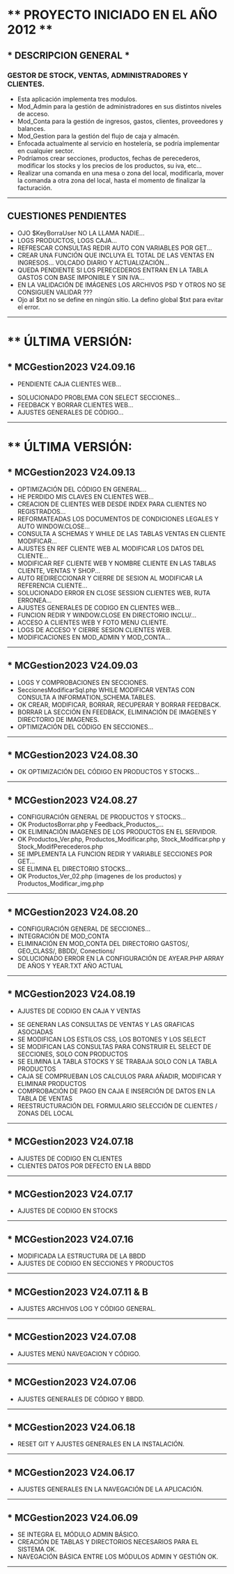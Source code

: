 # ** PROYECTO INICIADO EN EL AÑO 2012 **
## * DESCRIPCION GENERAL *
### GESTOR DE STOCK, VENTAS, ADMINISTRADORES Y CLIENTES.
- Esta aplicación implementa tres modulos.
- Mod_Admin para la gestión de administradores en sus distintos niveles de acceso.
- Mod_Conta para la gestión de ingresos, gastos, clientes, proveedores y balances.
- Mod_Gestion para la gestión del flujo de caja y almacén.
- Enfocada actualmente al servicio en hostelería, se podría implementar en cualquier sector.
- Podríamos crear secciones, productos, fechas de perecederos, modificar los stocks y los precios de los productos, su iva, etc...
- Realizar una comanda en una mesa o zona del local, modificarla, mover la comanda a otra zona del local, hasta el momento de finalizar la facturación.
----
## CUESTIONES PENDIENTES
- OJO $KeyBorraUser NO LA LLAMA NADIE...
- LOGS PRODUCTOS, LOGS CAJA...
- REFRESCAR CONSULTAS REDIR AUTO CON VARIABLES POR GET...
- CREAR UNA FUNCIÓN QUE INCLUYA EL TOTAL DE LAS VENTAS EN INGRESOS... VOLCADO DIARIO Y ACTUALIZACIÓN...
- QUEDA PENDIENTE SI LOS PERECEDEROS ENTRAN EN LA TABLA GASTOS CON BASE IMPONIBLE Y SIN IVA...
- EN LA VALIDACIÓN DE IMÁGENES LOS ARCHIVOS PSD Y OTROS NO SE CONSIGUEN VALIDAR ???
- Ojo al $txt no se define en ningún sitio. La defino global $txt para evitar el error.
----
# ** ÚLTIMA VERSIÓN:
## * MCGestion2023 V24.09.16
- PENDIENTE CAJA CLIENTES WEB...
* SOLUCIONADO PROBLEMA CON SELECT SECCIONES...
* FEEDBACK Y BORRAR CLIENTES WEB...
* AJUSTES GENERALES DE CÓDIGO...
----
# ** ÚLTIMA VERSIÓN:
## * MCGestion2023 V24.09.13
* OPTIMIZACIÓN DEL CÓDIGO EN GENERAL...
* HE PERDIDO MIS CLAVES EN CLIENTES WEB...
* CREACION DE CLIENTES WEB DESDE INDEX PARA CLIENTES NO REGISTRADOS...
* REFORMATEADAS LOS DOCUMENTOS DE CONDICIONES LEGALES Y AUTO WINDOW.CLOSE...
* CONSULTA A SCHEMAS Y WHILE DE LAS TABLAS VENTAS EN CLIENTE MODIFICAR...
* AJUSTES EN REF CLIENTE WEB AL MODIFICAR LOS DATOS DEL CLIENTE...
* MODIFICAR REF CLIENTE WEB Y NOMBRE CLIENTE EN LAS TABLAS CLIENTE, VENTAS Y SHOP...
* AUTO REDIRECCIONAR Y CIERRE DE SESION AL MODIFICAR LA REFERENCIA CLIENTE...
* SOLUCIONADO ERROR EN CLOSE SESSION CLIENTES WEB, RUTA ERRONEA...
* AJUSTES GENERALES DE CODIGO EN CLIENTES WEB...
* FUNCION REDIR Y WINDOW.CLOSE EN DIRECTORIO INCLU/...
* ACCESO A CLIENTES WEB Y FOTO MENU CLIENTE.
* LOGS DE ACCESO Y CIERRE SESION CLIENTES WEB.
* MODIFICACIONES EN MOD_ADMIN Y MOD_CONTA...
----
## * MCGestion2023 V24.09.03
* LOGS Y COMPROBACIONES EN SECCIONES.
* SeccionesModificarSql.php WHILE MODIFICAR VENTAS CON CONSULTA A INFORMATION_SCHEMA.TABLES.
* OK CREAR, MODIFICAR, BORRAR, RECUPERAR Y BORRAR FEEDBACK.
* BORRAR LA SECCIÓN EN FEEDBACK, ELIMINACIÓN DE IMAGENES Y DIRECTORIO DE IMAGENES.
* OPTIMIZACIÓN DEL CÓDIGO EN SECCIONES...
----
## * MCGestion2023 V24.08.30
* OK OPTIMIZACIÓN DEL CÓDIGO EN PRODUCTOS Y STOCKS...
----
## * MCGestion2023 V24.08.27
* CONFIGURACIÓN GENERAL DE PRODUCTOS Y STOCKS...
* OK ProductosBorrar.php y Feedback_Productos_...
* OK ELIMINACIÓN IMAGENES DE LOS PRODUCTOS EN EL SERVIDOR.
* OK Productos_Ver.php, Productos_Modificar.php, Stock_Modificar.php y Stock_ModifPerecederos.php
* SE IMPLEMENTA LA FUNCION REDIR Y VARIABLE SECCIONES POR GET...
* SE ELIMINA EL DIRECTORIO STOCKS...
* OK Productos_Ver_02.php (imagenes de los productos) y Productos_Modificar_img.php
----
## * MCGestion2023 V24.08.20
* CONFIGURACIÓN GENERAL DE SECCIONES...
* INTEGRACIÓN DE MOD_CONTA 
* ELIMINACIÓN EN MOD_CONTA DEL DIRECTORIO GASTOS/, GEO_CLASS/, BBDD/, Conections/
* SOLUCIONADO ERROR EN LA CONFIGURACIÓN DE AYEAR.PHP ARRAY DE AÑOS Y YEAR.TXT AÑO ACTUAL
----
## * MCGestion2023 V24.08.19
  - AJUSTES DE CODIGO EN CAJA Y VENTAS
* SE GENERAN LAS CONSULTAS DE VENTAS Y LAS GRAFICAS ASOCIADAS
* SE MODIFICAN LOS ESTILOS CSS, LOS BOTONES Y LOS SELECT
* SE MODIFICAN LAS CONSULTAS PARA CONSTRUIR EL SELECT DE SECCIONES, SOLO CON PRODUCTOS
* SE ELIMINA LA TABLA STOCKS Y SE TRABAJA SOLO CON LA TABLA PRODUCTOS
* CAJA SE COMPRUEBAN LOS CALCULOS PARA AÑADIR, MODIFICAR Y ELIMINAR PRODUCTOS
* COMPROBACIÓN DE PAGO EN CAJA E INSERCIÓN DE DATOS EN LA TABLA DE VENTAS
* REESTRUCTURACIÓN DEL FORMULARIO SELECCIÓN DE CLIENTES / ZONAS DEL LOCAL
----
## * MCGestion2023 V24.07.18
  - AJUSTES DE CODIGO EN CLIENTES
  - CLIENTES DATOS POR DEFECTO EN LA BBDD
----
## * MCGestion2023 V24.07.17
  - AJUSTES DE CODIGO EN STOCKS
----
## * MCGestion2023 V24.07.16
  - MODIFICADA LA ESTRUCTURA DE LA BBDD
  - AJUSTES DE CODIGO EN SECCIONES Y PRODUCTOS
----
## * MCGestion2023 V24.07.11 & B
  - AJUSTES ARCHIVOS LOG Y CÓDIGO GENERAL.
----
## * MCGestion2023 V24.07.08
  - AJUSTES MENÚ NAVEGACION Y CÓDIGO.
----
## * MCGestion2023 V24.07.06
  - AJUSTES GENERALES DE CÓDIGO Y BBDD.
----
## * MCGestion2023 V24.06.18
  - RESET GIT Y AJUSTES GENERALES EN LA INSTALACIÓN.
----
## * MCGestion2023 V24.06.17
  - AJUSTES GENERALES EN LA NAVEGACIÓN DE LA APLICACIÓN.
----
## * MCGestion2023 V24.06.09
  - SE INTEGRA EL MÓDULO ADMIN BÁSICO.
  - CREACIÓN DE TABLAS Y DIRECTORIOS NECESARIOS PARA EL SISTEMA OK.
  - NAVEGACIÓN BÁSICA ENTRE LOS MÓDULOS ADMIN Y GESTIÓN OK.
----
